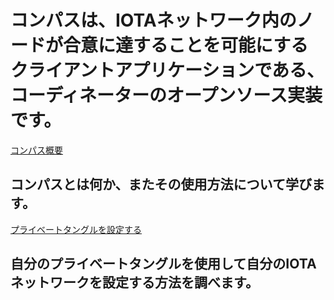 # コンパスは、IOTAネットワーク内のノードが合意に達することを可能にするクライアントアプリケーションである、コーディネーターのオープンソース実装です。

[コンパス概要](/0.1/introduction/overview.md)
## コンパスとは何か、またその使用方法について学びます。

[プライベートタングルを設定する](/0.1/how-to-guides/set-up-a-private-tangle.md)
## 自分のプライベートタングルを使用して自分のIOTAネットワークを設定する方法を調べます。
